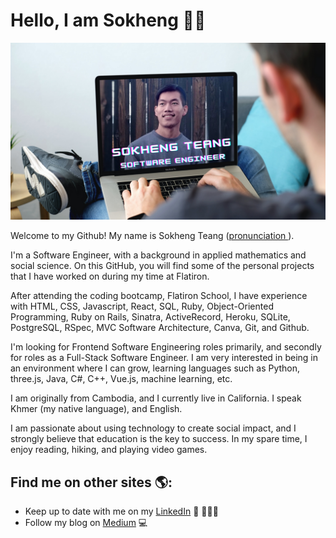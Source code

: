 # Hello, I am Sokheng 👋🏾

<img src="./sokheng.png">

Welcome to my Github! My name is Sokheng Teang (<a href="https://www.howtopronounce.com/sokheng">pronunciation </a>).

I'm a Software Engineer, with a background in applied mathematics and social science. On this GitHub, you will find some of the personal projects that I have worked on during my time at Flatiron.

After attending the coding bootcamp, Flatiron School, I have experience with HTML, CSS, Javascript, React, SQL, Ruby, Object-Oriented Programming, Ruby on Rails, Sinatra, ActiveRecord, Heroku, SQLite, PostgreSQL, RSpec, MVC Software Architecture, Canva, Git, and Github.

I'm looking for Frontend Software Engineering roles primarily, and secondly for roles as a Full-Stack Software Engineer. I am very interested in being in an environment where I can grow, learning languages such as Python, three.js, Java, C#, C++, Vue.js, machine learning, etc.


I am originally from Cambodia, and I currently live in California. I speak Khmer (my native language), and English.

I am passionate about using technology to create social impact, and I strongly believe that education is the key to success. In my spare time, I enjoy reading, hiking, and playing video games.

## Find me on other sites 🌎:

- Keep up to date with me on my <a href="https://www.linkedin.com/in/sokhengteang/">LinkedIn</a> 💼 👨🏾‍💻
- Follow my blog on <a href="//https://medium.com/@sokheng23/"> Medium</a> 💻
